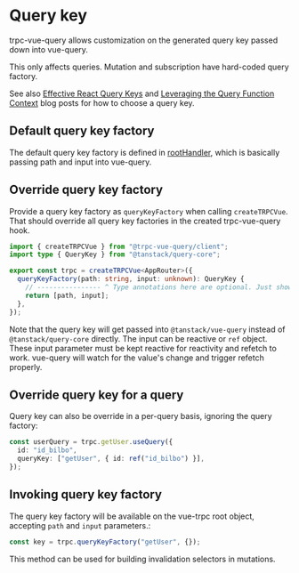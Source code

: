 # Query key

trpc-vue-query allows customization on the generated query key passed down into vue-query.

This only affects queries. Mutation and subscription have hard-coded query factory.

See also [Effective React Query Keys] and [Leveraging the Query Function Context] blog
posts for how to choose a query key.

[Effective React Query Keys]: https://tkdodo.eu/blog/effective-react-query-keys
[Leveraging the Query Function Context]: https://tkdodo.eu/blog/leveraging-the-query-function-context

## Default query key factory

The default query key factory is defined in [rootHandler](https://github.com/Holi0317/trpc-vue-query/blob/main/packages/client/src/rootHandler.ts#L10-L12),
which is basically passing path and input into vue-query.

## Override query key factory

Provide a query key factory as `queryKeyFactory` when calling `createTRPCVue`. That should
override all query key factories in the created trpc-vue-query hook.

```ts
import { createTRPCVue } from "@trpc-vue-query/client";
import type { QueryKey } from "@tanstack/query-core";

export const trpc = createTRPCVue<AppRouter>({
  queryKeyFactory(path: string, input: unknown): QueryKey {
    // ---------------- ^ Type annotations here are optional. Just showing them for documentation purpose
    return [path, input];
  },
});
```

Note that the query key will get passed into `@tanstack/vue-query` instead of
`@tanstack/query-core` directly. The input can be reactive or `ref` object. These input
parameter must be kept reactive for reactivity and refetch to work. vue-query will watch
for the value's change and trigger refetch properly.

## Override query key for a query

Query key can also be override in a per-query basis, ignoring the query factory:

```ts
const userQuery = trpc.getUser.useQuery({
  id: "id_bilbo",
  queryKey: ["getUser", { id: ref("id_bilbo") }],
});
```

## Invoking query key factory

The query key factory will be available on the vue-trpc root object, accepting `path` and
`input` parameters.:

```ts
const key = trpc.queryKeyFactory("getUser", {});
```

This method can be used for building invalidation selectors in mutations.
